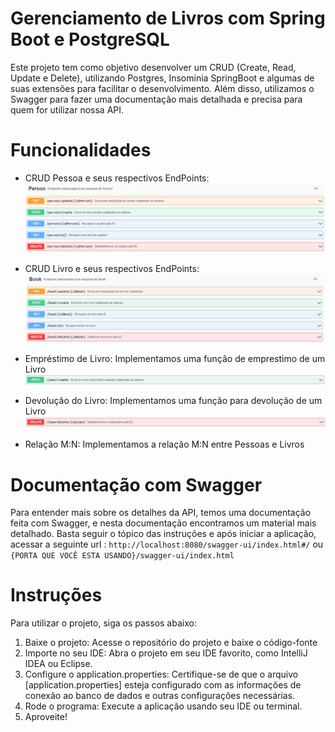 # Gerenciamento de Livros com Spring Boot e PostgreSQL

Este projeto tem como objetivo desenvolver um CRUD (Create, Read, Update e Delete), utilizando Postgres, Insominia SpringBoot e algumas de suas extensões para facilitar o desenvolvimento. Além disso, utilizamos o Swagger para fazer uma documentação mais detalhada e precisa para quem for utilizar nossa API.

# Funcionalidades
 
* CRUD Pessoa e seus respectivos EndPoints: ![CRUDPERSON](assets/PersonCrud.png)

* CRUD Livro e seus respectivos EndPoints: ![CRUDBOOK](assets/BookCrud.png)

* Empréstimo de Livro: Implementamos uma função de emprestimo de um Livro ![POSTBOOK](assets/PostLoan.png)

* Devolução do Livro: Implementamos uma função para devolução de um Livro ![DELETEBOOK](assets/DeleteLoan.png)

* Relação M:N: Implementamos a relação M:N entre Pessoas e Livros

# Documentação com Swagger
 Para entender mais sobre os detalhes da API, temos uma documentação feita com Swagger, e nesta documentação encontramos um material mais detalhado. Basta seguir o tópico das instruções e após iniciar a aplicação, acessar a seguinte url : `http://localhost:8080/swagger-ui/index.html#/` ou `{PORTA QUE VOCÊ ESTA USANDO}/swagger-ui/index.html`

# Instruções
Para utilizar o projeto, siga os passos abaixo:

1. Baixe o projeto: Acesse o repositório do projeto e baixe o código-fonte
2. Importe no seu IDE: Abra o projeto em seu IDE favorito, como IntelliJ IDEA ou Eclipse.
3. Configure o application.properties: Certifique-se de que o arquivo [application.properties] esteja configurado com as informações de conexão ao banco de dados e outras configurações necessárias.
4. Rode o programa: Execute a aplicação usando seu IDE ou terminal.
5. Aproveite!